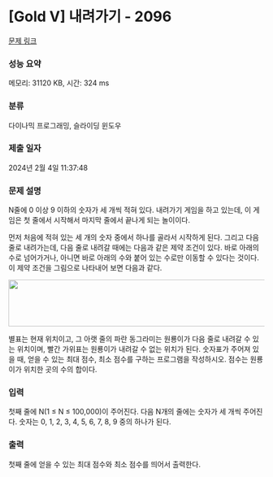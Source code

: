 # [Gold V] 내려가기 - 2096 

[문제 링크](https://www.acmicpc.net/problem/2096) 

### 성능 요약

메모리: 31120 KB, 시간: 324 ms

### 분류

다이나믹 프로그래밍, 슬라이딩 윈도우

### 제출 일자

2024년 2월 4일 11:37:48

### 문제 설명

<p>N줄에 0 이상 9 이하의 숫자가 세 개씩 적혀 있다. 내려가기 게임을 하고 있는데, 이 게임은 첫 줄에서 시작해서 마지막 줄에서 끝나게 되는 놀이이다.</p>

<p>먼저 처음에 적혀 있는 세 개의 숫자 중에서 하나를 골라서 시작하게 된다. 그리고 다음 줄로 내려가는데, 다음 줄로 내려갈 때에는 다음과 같은 제약 조건이 있다. 바로 아래의 수로 넘어가거나, 아니면 바로 아래의 수와 붙어 있는 수로만 이동할 수 있다는 것이다. 이 제약 조건을 그림으로 나타내어 보면 다음과 같다.</p>

<p><img alt="" src="https://www.acmicpc.net/JudgeOnline/upload/201007/down.png" style="height:92px; width:685px"></p>

<p>별표는 현재 위치이고, 그 아랫 줄의 파란 동그라미는 원룡이가 다음 줄로 내려갈 수 있는 위치이며, 빨간 가위표는 원룡이가 내려갈 수 없는 위치가 된다. 숫자표가 주어져 있을 때, 얻을 수 있는 최대 점수, 최소 점수를 구하는 프로그램을 작성하시오. 점수는 원룡이가 위치한 곳의 수의 합이다.</p>

### 입력 

 <p>첫째 줄에 N(1 ≤ N ≤ 100,000)이 주어진다. 다음 N개의 줄에는 숫자가 세 개씩 주어진다. 숫자는 0, 1, 2, 3, 4, 5, 6, 7, 8, 9 중의 하나가 된다.</p>

### 출력 

 <p>첫째 줄에 얻을 수 있는 최대 점수와 최소 점수를 띄어서 출력한다.</p>

